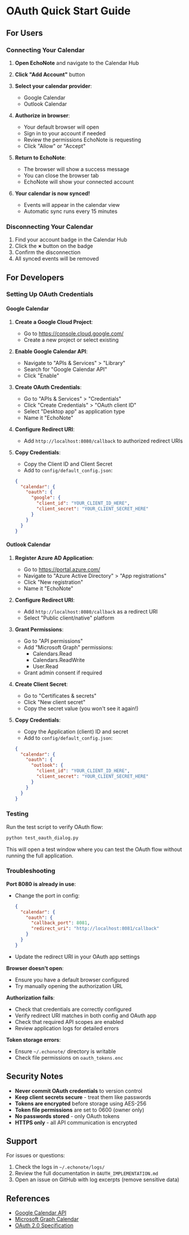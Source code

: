 # OAuth Quick Start Guide

## For Users

### Connecting Your Calendar

1. **Open EchoNote** and navigate to the Calendar Hub

2. **Click "Add Account"** button

3. **Select your calendar provider**:

   - Google Calendar
   - Outlook Calendar

4. **Authorize in browser**:

   - Your default browser will open
   - Sign in to your account if needed
   - Review the permissions EchoNote is requesting
   - Click "Allow" or "Accept"

5. **Return to EchoNote**:

   - The browser will show a success message
   - You can close the browser tab
   - EchoNote will show your connected account

6. **Your calendar is now synced!**
   - Events will appear in the calendar view
   - Automatic sync runs every 15 minutes

### Disconnecting Your Calendar

1. Find your account badge in the Calendar Hub
2. Click the **×** button on the badge
3. Confirm the disconnection
4. All synced events will be removed

## For Developers

### Setting Up OAuth Credentials

#### Google Calendar

1. **Create a Google Cloud Project**:

   - Go to https://console.cloud.google.com/
   - Create a new project or select existing

2. **Enable Google Calendar API**:

   - Navigate to "APIs & Services" > "Library"
   - Search for "Google Calendar API"
   - Click "Enable"

3. **Create OAuth Credentials**:

   - Go to "APIs & Services" > "Credentials"
   - Click "Create Credentials" > "OAuth client ID"
   - Select "Desktop app" as application type
   - Name it "EchoNote"

4. **Configure Redirect URI**:

   - Add `http://localhost:8080/callback` to authorized redirect URIs

5. **Copy Credentials**:
   - Copy the Client ID and Client Secret
   - Add to `config/default_config.json`:
   ```json
   {
     "calendar": {
       "oauth": {
         "google": {
           "client_id": "YOUR_CLIENT_ID_HERE",
           "client_secret": "YOUR_CLIENT_SECRET_HERE"
         }
       }
     }
   }
   ```

#### Outlook Calendar

1. **Register Azure AD Application**:

   - Go to https://portal.azure.com/
   - Navigate to "Azure Active Directory" > "App registrations"
   - Click "New registration"
   - Name it "EchoNote"

2. **Configure Redirect URI**:

   - Add `http://localhost:8080/callback` as a redirect URI
   - Select "Public client/native" platform

3. **Grant Permissions**:

   - Go to "API permissions"
   - Add "Microsoft Graph" permissions:
     - Calendars.Read
     - Calendars.ReadWrite
     - User.Read
   - Grant admin consent if required

4. **Create Client Secret**:

   - Go to "Certificates & secrets"
   - Click "New client secret"
   - Copy the secret value (you won't see it again!)

5. **Copy Credentials**:
   - Copy the Application (client) ID and secret
   - Add to `config/default_config.json`:
   ```json
   {
     "calendar": {
       "oauth": {
         "outlook": {
           "client_id": "YOUR_CLIENT_ID_HERE",
           "client_secret": "YOUR_CLIENT_SECRET_HERE"
         }
       }
     }
   }
   ```

### Testing

Run the test script to verify OAuth flow:

```bash
python test_oauth_dialog.py
```

This will open a test window where you can test the OAuth flow without running the full application.

### Troubleshooting

**Port 8080 is already in use**:

- Change the port in config:
  ```json
  {
    "calendar": {
      "oauth": {
        "callback_port": 8081,
        "redirect_uri": "http://localhost:8081/callback"
      }
    }
  }
  ```
- Update the redirect URI in your OAuth app settings

**Browser doesn't open**:

- Ensure you have a default browser configured
- Try manually opening the authorization URL

**Authorization fails**:

- Check that credentials are correctly configured
- Verify redirect URI matches in both config and OAuth app
- Check that required API scopes are enabled
- Review application logs for detailed errors

**Token storage errors**:

- Ensure `~/.echonote/` directory is writable
- Check file permissions on `oauth_tokens.enc`

## Security Notes

- **Never commit OAuth credentials** to version control
- **Keep client secrets secure** - treat them like passwords
- **Tokens are encrypted** before storage using AES-256
- **Token file permissions** are set to 0600 (owner only)
- **No passwords stored** - only OAuth tokens
- **HTTPS only** - all API communication is encrypted

## Support

For issues or questions:

1. Check the logs in `~/.echonote/logs/`
2. Review the full documentation in `OAUTH_IMPLEMENTATION.md`
3. Open an issue on GitHub with log excerpts (remove sensitive data)

## References

- [Google Calendar API](https://developers.google.com/calendar/api)
- [Microsoft Graph Calendar](https://docs.microsoft.com/en-us/graph/api/resources/calendar)
- [OAuth 2.0 Specification](https://oauth.net/2/)
